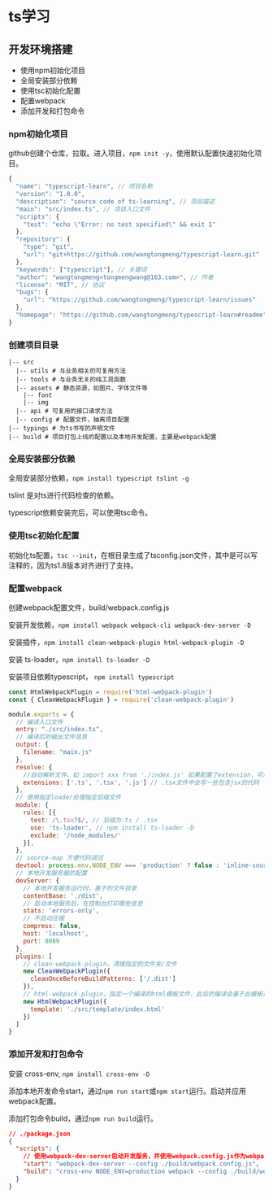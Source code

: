 # ts学习
## 开发环境搭建
- 使用npm初始化项目
- 全局安装部分依赖
- 使用tsc初始化配置
- 配置webpack
- 添加开发和打包命令
### npm初始化项目
github创建个仓库，拉取。进入项目，`npm init -y`，使用默认配置快速初始化项目。
```js
{
  "name": "typescript-learn", // 项目名称
  "version": "1.0.0",
  "description": "source code of ts-learning", // 项目描述
  "main": "src/index.ts", // 项目入口文件
  "scripts": {
    "test": "echo \"Error: no test specified\" && exit 1"
  },
  "repository": {
    "type": "git",
    "url": "git+https://github.com/wangtongmeng/typescript-learn.git"
  },
  "keywords": ["typescript"], // 关键词
  "author": "wangtongmeng<tongmengwang@163.com>", // 作者
  "license": "MIT", // 协议
  "bugs": {
    "url": "https://github.com/wangtongmeng/typescript-learn/issues"
  },
  "homepage": "https://github.com/wangtongmeng/typescript-learn#readme"
}
```
### 创建项目目录
```shell
|-- src
  |-- utils # 与业务相关的可复用方法
  |-- tools # 与业务无关的纯工具函数
  |-- assets # 静态资源，如图片、字体文件等
    |-- font
    |-- img
  |-- api # 可复用的接口请求方法
  |-- config # 配置文件，抽离项目配置
|-- typings # 为ts书写的声明文件
|-- build # 项目打包上线的配置以及本地开发配置，主要是webpack配置
```
### 全局安装部分依赖
全局安装部分依赖，`npm install typescript tslint -g`

tslint 是对ts进行代码检查的依赖。

typescript依赖安装完后，可以使用tsc命令。
### 使用tsc初始化配置
初始化ts配置，`tsc --init`，在根目录生成了tsconfig.json文件，其中是可以写注释的，因为ts1.8版本对齐进行了支持。
### 配置webpack
创建webpack配置文件，build/webpack.config.js

安装开发依赖，`npm install webpack webpack-cli webpack-dev-server -D` 

安装插件，`npm install clean-webpack-plugin html-webpack-plugin -D`

安装 ts-loader，`npm install ts-loader -D`

安装项目依赖typescript， `npm install typescript`
```js
const HtmlWebpackPlugin = require('html-webpack-plugin')
const { CleanWebpackPlugin } = require('clean-webpack-plugin')

module.exports = {
  // 编译入口文件
  entry: "./src/index.ts",
  // 编译后的输出文件信息
  output: {
    filename: "main.js"
  },
  resolve: {
    //自动解析文件，如 import xxx from './index.js' 如果配置了extension，可以不写扩展名 import xxx from './index
    extensions: ['.ts', '.tsx', '.js'] // .tsx文件中会写一些包含jsx的代码
  },
  // 使用指定loader处理指定后缀文件
  module: {
    rules: [{
      test: /\.tsx?$/, // 后缀为.ts / .tsx
      use: 'ts-loader', // npm install ts-loader -D
      exclude: '/node_modules/'
    }],
  },
  // source-map 方便代码调试
  devtool: process.env.NODE_ENV === 'production' ? false : 'inline-source-map',
  // 本地开发服务器的配置
  devServer: {
    // 本地开发服务运行时，基于的文件目录
    contentBase: './dist',
    // 启动本地服务后，在控制台打印哪些信息
    stats: 'errors-only',
    // 不启动压缩
    compress: false,
    host: 'localhost',
    port: 8089
  },
  plugins: [
    // clean-webpack-plugin，清理指定的文件夹/文件
    new CleanWebpackPlugin({
      cleanOnceBeforeBuildPatterns: ['/.dist']
    }),
    // html-webpack-plugin，指定一个编译的html模板文件，此后的编译会基于此模板进行编译。webpack会自动在模板文件中引入js文件，不需要手动引入
    new HtmlWebpackPlugin({
      template: './src/template/index.html'
    })
  ]
}
```

### 添加开发和打包命令
安装 cross-env, `npm install cross-env -D`

添加本地开发命令start，通过`npm run start`或`npm start`运行。启动并应用webpack配置。

添加打包命令build，通过`npm run build`运行。
```json
// ./package.json
{
  "scripts": {
    // 使用webpack-dev-server启动开发服务，并使用webpack.config.js作为webpack的配置文件，使用cross-env配置开发环境的环境变量NODE_ENV为development
    "start": "webpack-dev-server --config ./build/webpack.config.js",
    "build": "cross-env NODE_ENV=production webpack --config ./build/webpack.config.js"
  }
}
```



